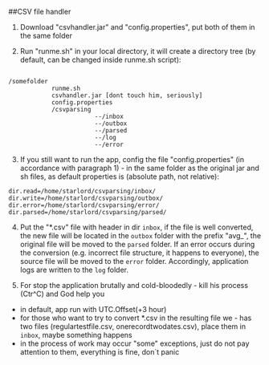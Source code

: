##CSV file handler

1. Download "csvhandler.jar" and "config.properties", put both of them in the same folder

2. Run "runme.sh" in your local directory, it will create a directory tree (by default, can be changed inside runme.sh script):
```$xslt

/somefolder
            runme.sh
            csvhandler.jar [dont touch him, seriously]
            config.properties
            /csvparsing
                        --/inbox
                        --/outbox
                        --/parsed
                        --/log
                        --/error
```


3. If you still want to run the app, config the file "config.properties" (in accordance with paragraph 1) - in the same folder as the original jar and
 sh files, as default properties is (absolute path, not relative):

```$xslt
dir.read=/home/starlord/csvparsing/inbox/
dir.write=/home/starlord/csvparsing/outbox/
dir.error=/home/starlord/csvparsing/error/
dir.parsed=/home/starlord/csvparsing/parsed/
``` 

4. Put the "*.csv" file with header in dir ``inbox``, if the file is well converted, 
the new file will be located in the ``outbox`` folder with the prefix "avg_", 
the original file will be moved to the ``parsed`` folder. 
If an error occurs during the conversion (e.g. incorrect file structure, it happens to everyone), 
the source file will be moved to the ``error`` folder. 
Accordingly, application logs are written to the ``log`` folder.

5. For stop the application brutally and cold-bloodedly - kill his process (Ctr^C) and God help you


* in default, app run with UTC.Offset(+3 hour)
* for those who want to try to convert *.csv in the resulting file we - has two files (regulartestfile.csv,
onerecordtwodates.csv), place them in ``inbox``, maybe something happens
* in the process of work may occur "some" exceptions, 
just do not pay attention to them, everything is fine, don`t panic





         
        